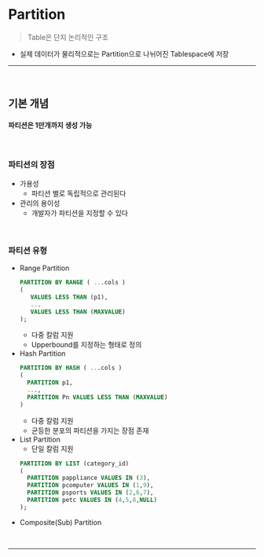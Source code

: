 # Partition
> Table은 단지 논리적인 구조
* 실제 데이터가 물리적으로는 Partition으로 나뉘어진 Tablespace에 저장

<hr>
<br>

## 기본 개념
#### 파티션은 1만개까지 생성 가능

<br>

### 파티션의 장점
* 가용성
  * 파티션 별로 독립적으로 관리된다
* 관리의 용이성
  * 개발자가 파티션을 지정할 수 있다

<br>

### 파티션 유형
* Range Partition
  ```sql
  PARTITION BY RANGE ( ...cols ) 
  (
     VALUES LESS THAN (p1),
     ...
     VALUES LESS THAN (MAXVALUE)
  );
  ```
  * 다중 칼럼 지원
  * Upperbound를 지정하는 형태로 정의
* Hash Partition
  ```sql
  PARTITION BY HASH ( ...cols )
  (
    PARTITION p1,
    ...,
    PARTITION Pn VALUES LESS THAN (MAXVALUE)
  )
  ```
  * 다중 칼럼 지원 
  * 균등한 분포의 파티션을 가지는 장점 존재
* List Partition 
  * 단일 칼럼 지원
  ```sql
  PARTITION BY LIST (category_id) 
  (
    PARTITION pappliance VALUES IN (3),
    PARTITION pcomputer VALUES IN (1,9),
    PARTITION psports VALUES IN (2,6,7),
    PARTITION petc VALUES IN (4,5,8,NULL)
  );
  ```
* Composite(Sub) Partition 

<br>
<hr>
<br>
